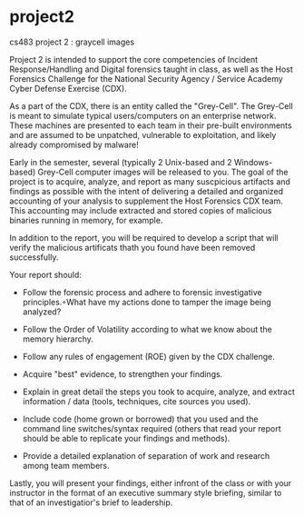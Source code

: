 # project2
cs483 project 2 : graycell images


Project 2 is intended to support the core competencies of Incident Response/Handling and Digital forensics taught in class, as well as the Host Forensics Challenge for the National Security Agency / Service Academy Cyber Defense Exercise (CDX).

As a part of the CDX, there is an entity called the "Grey-Cell". The Grey-Cell is meant to simulate typical users/computers on an enterprise network. These machines are presented to each team in their pre-built environments and are assumed to be unpatched, vulnerable to exploitation, and likely already compromised by malware! 

Early in the semester, several (typically 2 Unix-based and 2 Windows-based) Grey-Cell computer images will be released to you. The goal of the project is to acquire, analyze, and report as many suscpicious artifacts and findings as possible with the intent of delivering a detailed and organized accounting of your analysis to supplement the Host Forensics CDX team. This accounting may include extracted and stored copies of malicious binaries running in memory, for example. 

In addition to the report, you will be required to develop a script that will verify the malicious artificats thath you found have been removed successfully.

Your report should:
 - Follow the forensic process and adhere to forensic investigative principles.◦What have my actions done to tamper the image being analyzed?
 - Follow the Order of Volatility according to what we know about the memory hierarchy.
 - Follow any rules of engagement (ROE) given by the CDX challenge.
 - Acquire "best" evidence, to strengthen your findings.

 - Explain in great detail the steps you took to acquire, analyze, and extract information / data (tools, techniques, cite sources you used).
 - Include code (home grown or borrowed) that you used and the command line switches/syntax required (others that read your report should be able to replicate your findings and methods).
 - Provide a detailed explanation of separation of work and research among team members.

Lastly, you will present your findings, either infront of the class or with your instructor in the format of an executive summary style briefing, similar to that of an investigatior's brief to leadership.

